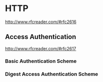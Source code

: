 # HTTP
http://www.rfcreader.com/#rfc2616

## Access Authentication
http://www.rfcreader.com/#rfc2617

### Basic Authentication Scheme

### Digest Access Authentication Scheme



